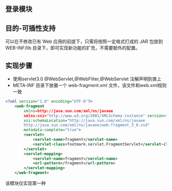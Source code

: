 ## 登录模块

## 目的-可插性支持
  可以在不修改已有 Web 应用的前提下，只需将按照一定格式打成的 JAR 包放到 WEB-INF/lib 目录下，即可实现新功能的扩充，不需要额外的配置。
 
## 实现步骤
* 使用servlet3.0 @WebServlet,@WebFilter,@WebServlet 注解声明到类上
*  META-INF 目录下放置一个 web-fragment.xml 文件，该文件和web.xml规则一致

```xml
<?xml version="1.0" encoding="UTF-8"?>
    <web-fragment
        xmlns=http://java.sun.com/xml/ns/javaee
        xmlns:xsi="http://www.w3.org/2001/XMLSchema-instance" version="3.0"
        xsi:schemaLocation="http://java.sun.com/xml/ns/javaee
        http://java.sun.com/xml/ns/javaee/web-fragment_3_0.xsd"
        metadata-complete="true">
        <servlet>
            <servlet-name>fragment</servlet-name>
            <servlet-class>footmark.servlet.FragmentServlet</servlet-class>
        </servlet>
        <servlet-mapping>
            <servlet-name>fragment</servlet-name>
            <url-pattern>/fragment</url-pattern>
        </servlet-mapping>
    </web-fragment>
```

该模块仅实现第一种

    
    

